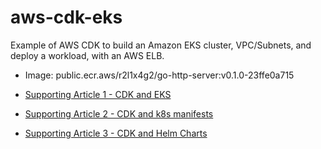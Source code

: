 # aws-cdk-eks
Example of AWS CDK to build an Amazon EKS cluster, VPC/Subnets, and deploy a workload, with an AWS ELB.

- Image: public.ecr.aws/r2l1x4g2/go-http-server:v0.1.0-23ffe0a715

- [Supporting Article 1 - CDK and EKS](https://jimmy-ray.medium.com/aws-cdk-where-imperative-meets-declarative-3d23fd4a4dbd)
- [Supporting Article 2 - CDK and k8s manifests](https://itnext.io/aws-cdk-for-eks-kubernetes-manifest-handling-ebdec52e7f01)
- [Supporting Article 3 - CDK and Helm Charts](https://itnext.io/aws-cdk-for-eks-handling-helm-charts-aa002afedde4)
